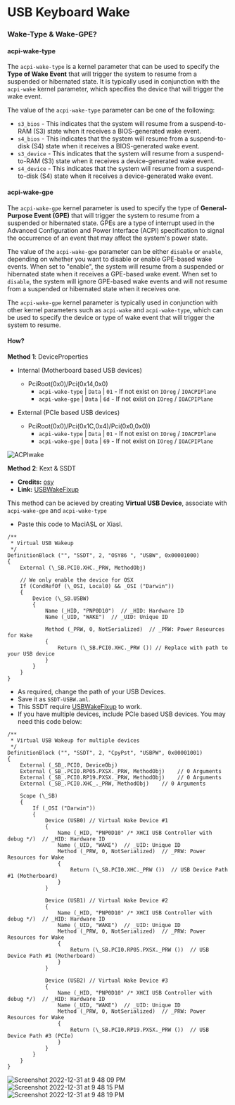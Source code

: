# USB Keyboard Wake

### Wake-Type & Wake-GPE?

#### acpi-wake-type

The `acpi-wake-type` is a kernel parameter that can be used to specify the **Type of Wake Event** that will trigger the system to resume from a suspended or hibernated state. It is typically used in conjunction with the `acpi-wake` kernel parameter, which specifies the device that will trigger the wake event.

The value of the `acpi-wake-type` parameter can be one of the following:

* `s3_bios` - This indicates that the system will resume from a suspend-to-RAM (S3) state when it receives a BIOS-generated wake event.
* `s4_bios` - This indicates that the system will resume from a suspend-to-disk (S4) state when it receives a BIOS-generated wake event.
* `s3_device` - This indicates that the system will resume from a suspend-to-RAM (S3) state when it receives a device-generated wake event.
* `s4_device` - This indicates that the system will resume from a suspend-to-disk (S4) state when it receives a device-generated wake event.

#### acpi-wake-gpe

The `acpi-wake-gpe` kernel parameter is used to specify the type of **General-Purpose Event (GPE)** that will trigger the system to resume from a suspended or hibernated state. GPEs are a type of interrupt used in the Advanced Configuration and Power Interface (ACPI) specification to signal the occurrence of an event that may affect the system's power state.

The value of the `acpi-wake-gpe` parameter can be either `disable` or `enable`, depending on whether you want to disable or enable GPE-based wake events. When set to "enable", the system will resume from a suspended or hibernated state when it receives a GPE-based wake event. When set to `disable`, the system will ignore GPE-based wake events and will not resume from a suspended or hibernated state when it receives one.

The `acpi-wake-gpe` kernel parameter is typically used in conjunction with other kernel parameters such as `acpi-wake` and `acpi-wake-type`, which can be used to specify the device or type of wake event that will trigger the system to resume.

#### How?

**Method 1**: DeviceProperties

- Internal (Motherboard based USB devices)
  - PciRoot(0x0)/Pci(0x14,0x0)
    - `acpi-wake-type` | `Data` | `01` - If not exist on `IOreg` / `IOACPIPlane`
    - `acpi-wake-gpe` | `Data` | `6d` - If not exist on `IOreg` / `IOACPIPlane`

- External (PCIe based USB devices)
  - PciRoot(0x0)/Pci(0x1C,0x4)/Pci(0x0,0x0))
    - `acpi-wake-type` | `Data` | `01` - If not exist on `IOreg` / `IOACPIPlane`
    - `acpi-wake-gpe` | `Data` | `69` - If not exist on `IOreg` / `IOACPIPlane`

![ACPIwake](https://user-images.githubusercontent.com/72515939/210158780-d2b7a60d-856f-4175-b67f-682c985fed84.png)

**Method 2**: Kext & SSDT

- **Credits:** [osy](https://github.com/osy)
- **Link:** [USBWakeFixup](https://github.com/osy/USBWakeFixup)

This method can be acieved by creating **Virtual USB Device**, associate with `acpi-wake-gpe` and `acpi-wake-type`

- Paste this code to MaciASL or Xiasl.

```asl
/**
 * Virtual USB Wakeup
 */
DefinitionBlock ("", "SSDT", 2, "OSY86 ", "USBW", 0x00001000)
{
    External (\_SB.PCI0.XHC._PRW, MethodObj)

    // We only enable the device for OSX
    If (CondRefOf (\_OSI, Local0) && _OSI ("Darwin"))
    {
        Device (\_SB.USBW)
        {
            Name (_HID, "PNP0D10")  // _HID: Hardware ID
            Name (_UID, "WAKE")  // _UID: Unique ID

            Method (_PRW, 0, NotSerialized)  // _PRW: Power Resources for Wake
            {
                Return (\_SB.PCI0.XHC._PRW ()) // Replace with path to your USB device
            }
        }
    }
}
```

- As required, change the path of your USB Devices.
- Save it as `SSDT-USBW.aml`.
- This SSDT require [USBWakeFixup](https://github.com/osy/USBWakeFixup) to work. 
- If you have multiple devices, include PCIe based USB devices. You may need this code below:

```asl
/**
 * Virtual USB Wakeup for multiple devices
 */
DefinitionBlock ("", "SSDT", 2, "CpyPst", "USBPW", 0x00001001)
{
    External (_SB_.PCI0, DeviceObj)
    External (_SB_.PCI0.RP05.PXSX._PRW, MethodObj)    // 0 Arguments
    External (_SB_.PCI0.RP19.PXSX._PRW, MethodObj)    // 0 Arguments
    External (_SB_.PCI0.XHC_._PRW, MethodObj)    // 0 Arguments

    Scope (\_SB)
    {
        If (_OSI ("Darwin"))
        {
            Device (USB0) // Virtual Wake Device #1
            {
                Name (_HID, "PNP0D10" /* XHCI USB Controller with debug */)  // _HID: Hardware ID
                Name (_UID, "WAKE")  // _UID: Unique ID
                Method (_PRW, 0, NotSerialized)  // _PRW: Power Resources for Wake
                {
                    Return (\_SB.PCI0.XHC._PRW ())  // USB Device Path #1 (Motherboard)
                }
            }

            Device (USB1) // Virtual Wake Device #2
            {
                Name (_HID, "PNP0D10" /* XHCI USB Controller with debug */)  // _HID: Hardware ID
                Name (_UID, "WAKE")  // _UID: Unique ID
                Method (_PRW, 0, NotSerialized)  // _PRW: Power Resources for Wake
                {
                    Return (\_SB.PCI0.RP05.PXSX._PRW ())  // USB Device Path #1 (Motherboard)
                }
            }

            Device (USB2) // Virtual Wake Device #3
            {
                Name (_HID, "PNP0D10" /* XHCI USB Controller with debug */)  // _HID: Hardware ID
                Name (_UID, "WAKE")  // _UID: Unique ID
                Method (_PRW, 0, NotSerialized)  // _PRW: Power Resources for Wake
                {
                    Return (\_SB.PCI0.RP19.PXSX._PRW ())  // USB Device Path #3 (PCIe)
                }
            }
        }
    }
}
```

![Screenshot 2022-12-31 at 9 48 09 PM](https://user-images.githubusercontent.com/72515939/210138919-1f6494d4-b0a6-4f56-8734-30687da97250.png)
![Screenshot 2022-12-31 at 9 48 15 PM](https://user-images.githubusercontent.com/72515939/210138921-26ad44fe-b1dd-4693-a2ce-bad248f9abba.png)
![Screenshot 2022-12-31 at 9 48 19 PM](https://user-images.githubusercontent.com/72515939/210138923-184a21bd-bbd8-4ce2-8b09-2d941fc6493f.png)
